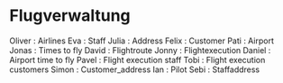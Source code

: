 # Flugverwaltung
Oliver : Airlines
Eva : Staff
Julia : Address
Felix : Customer
Pati : Airport
Jonas : Times to fly
David : Flightroute
Jonny : Flightexecution
Daniel : Airport time to fly
Pavel : Flight execution staff
Tobi : Flight execution customers
Simon : Customer_address
Ian : Pilot
Sebi : Staffaddress
